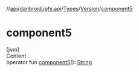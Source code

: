 //[api](../../../index.md)/[danbroid.ipfs.api](../../index.md)/[Types](../index.md)/[Version](index.md)/[component5](component5.md)



# component5  
[jvm]  
Content  
operator fun [component5](component5.md)(): [String](https://kotlinlang.org/api/latest/jvm/stdlib/kotlin/-string/index.html)  



